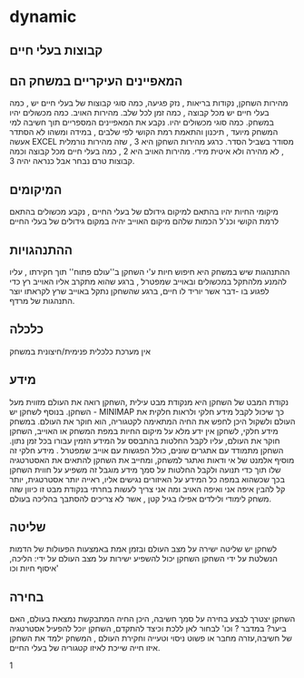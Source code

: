 # dynamic

## קבוצות בעלי חיים

## המאפיינים העיקריים במשחק הם
מהירות השחקן, נקודות בריאות , נזק פגיעה, כמה סוגי קבוצות של בעלי חיים יש , כמה בעלי חיים יש מכל קבוצה , כמה זמן לכל שלב. מהירות האויב. כמה מכשולים יהיו במשחק. כמה סוגי מכשולים יהיו.
נקבע את המאפיינים המספריים תוך חשיבה למי המשחק מיועד , תיכנון והתאמת רמת הקושי לפי שלבים , במידה ומשהו לא הסתדר אעשה EXCEL  מסודר בשביל הסדר.
כרגע מהירות השחקן היא 3 , שזה מהירות נורמלית , לא מהירה ולא איטית מידי.
מהירות האויב היא 2 ,
כמה בעלי חיים מכל קבוצה וכמה קבוצות טרם נבחר אבל כנראה יהיה 3.
## המיקומים
מיקומי החיות יהיו בהתאם למיקום גידולם של בעלי החיים ,
נקבע מכשולים בהתאם לרמת הקושי וכנ'ל הכמות שלהם
מיקום האוייב יהיה במקום גידולים של בעלי החיים
## ההתנהגויות
ההתנהגות שיש במשחק היא חיפוש חיות ע'י השחקן ב''עולם פתוח'' תוך חקירתו , עליו להמנע מלהתקל במכשולים ובאוייב שמפטרל , ברגע שהוא מתקרב אליו האוייב רץ כדי לפגוע בו -דבר אשר יוריד לו חיים,
ברגע שהשחקן נתקל באוייב שרץ לקראתו יוצר התנהגות של מרדף.
## כלכלה
אין מערכת כלכלית פנימית/חיצונית במשחק
## מידע
נקודת המבט של השחקן היא מנקודת מבט עילית ,השחקן רואה את העולם מזווית מעל השחקן.
בנוסף לשחקן יש -  MINIMAP כך שיכול לקבל מידע חלקי ולראות חלקית את העולם ולשקול היכן לחפש את החיה המתאימה לקטגוריה, הוא חוקר את העולם.
במשחק מידע חלקי, לשחקן אין ידע מלא על מיקום החיות במפת המשחק או האוייב, השחקן חוקר את העולם, עליו לקבל החלטות בהתבסס על המידע הזמין עבורו בכל זמן נתון.
השחקן מתמודד עם אתגרים שונים, כולל הפגשות עם אוייב שמפטרל .
מידע חלקי זה מוסיף אלמנט של אי ודאות ואתגר למשחק, ומחייב את השחקן להתאים את האסטרטגיה שלו תוך כדי תנועה ולקבל החלטות על סמך מידע מוגבל
זה משפיע על חווית השחקן בכך שכשהוא במפה כל המידע על האיזורים נגישים אליו, ראייה יותר אסטרטגית, יותר קל להבין איפה אני ואיפה האויב ומה אני צריך לעשות
בחרתי בנקודת מבט זו כיוון שזה משחק לימודי ולילדים אפילו בגיל קטן , אשר לא צריכים להסתבך בהליכה בעולם.
## שליטה
לשחקן יש שליטה ישירה על מצב העולם ובזמן אמת באמצעות הפעולות של הדמות הנשלטת על ידי השחקן
השחקן יכול להשפיע ישירות על מצב העולם על ידי: הליכה, איסוף חיות וכו'
## בחירה
השחקן יצטרך לבצע בחירה על סמך חשיבה, היכן החיה המתבקשת נמצאת בעולם, האם ביער? במדבר ? וכו'
לבחור לאן ללכת וכיצד להתקדם,
השחקן יוכל להפעיל אסטרטגיה של חשיבה,עזרה מחבר או פשוט  ניסוי וטעייה וחקירת העולם ,
המשחק ילמד את השחקן איזו חייה שייכת לאיזו קטגוריה של בעלי החיים.


1
